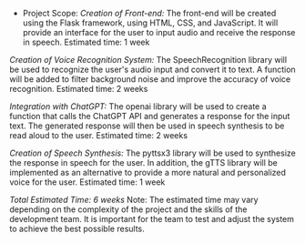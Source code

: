 - Project Scope:
*Creation of Front-end:* The front-end will be created using the Flask framework, using HTML, CSS, and JavaScript. It will provide an interface for the user to input audio and receive the response in speech.
Estimated time: 1 week

*Creation of Voice Recognition System:* The SpeechRecognition library will be used to recognize the user's audio input and convert it to text. A function will be added to filter background noise and improve the accuracy of voice recognition.
Estimated time: 2 weeks

*Integration with ChatGPT:* The openai library will be used to create a function that calls the ChatGPT API and generates a response for the input text. The generated response will then be used in speech synthesis to be read aloud to the user.
Estimated time: 2 weeks

*Creation of Speech Synthesis:* The pyttsx3 library will be used to synthesize the response in speech for the user. In addition, the gTTS library will be implemented as an alternative to provide a more natural and personalized voice for the user.
Estimated time: 1 week

*Total Estimated Time: 6 weeks*
Note: The estimated time may vary depending on the complexity of the project and the skills of the development team. It is important for the team to test and adjust the system to achieve the best possible results.